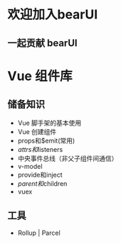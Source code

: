 # 欢迎加入bearUI

## 一起贡献 bearUI 

# Vue 组件库

## 储备知识

- Vue 脚手架的基本使用
- Vue 创建组件
- props和$emit(常用)
- $attrs和$listeners
- 中央事件总线（非父子组件间通信）
- v-model
- provide和inject
- $parent和$children
- vuex

## 工具

- Rollup  |  Parcel

